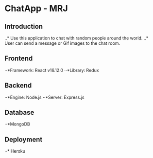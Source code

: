 # ChatApp - MRJ

## Introduction
..* Use this application to chat with random people around the world.
..* User can send a message or Gif images to the chat room.


## Frontend
⋅⋅*Framework: React v16.12.0
⋅⋅*Library: Redux

## Backend
⋅⋅*Engine: Node.js
⋅⋅*Server: Express.js

## Database
⋅⋅*MongoDB

## Deployment
⋅⋅* Heroku

